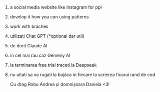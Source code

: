 1. a social media website like Instagram for ppl
2. develop it how you can using patterns
3. work with braches 
4. utilizati Chat GPT (*optional dar util)
5. de dorit Claude AI
6. in cel mai rau caz Gemeny AI
7. la terminarea free trial treceti la Deepseek
8. nu uitati sa va rugati la bojâca in fiecare la scrierea ficarui rand de cod

   Cu drag Robu Andrea și domnișoara Daniela <3!
